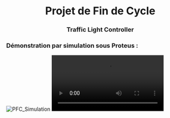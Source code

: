 


<h1 align="center">Projet de Fin de Cycle</h1>
<h3 align="center">Traffic Light Controller</h2>

### Démonstration par simulation sous Proteus :
![PFC_Simulation](https://user-images.githubusercontent.com/54779521/201481755-99d4760c-9660-4d79-8821-e0dd3098eb2b.gif)
![PFC_Pratique](https://user-images.githubusercontent.com/54779521/201482496-5afc01ad-f3c0-43b5-9adc-3327d527a1d7.mp4)
